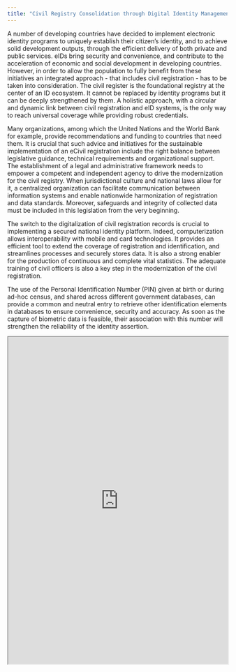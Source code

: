 ```yaml
---
title: "Civil Registry Consolidation through Digital Identity Management"
---
```


A number of developing countries have decided to implement electronic identity programs to uniquely establish their citizen’s identity, and to achieve solid development outputs, through the efficient delivery of both private and public services. eIDs bring security and convenience, and contribute to the acceleration of economic and social development in developing countries. However, in order to allow the population to fully benefit from these initiatives an integrated approach - that includes civil registration - has to be taken into consideration.
The civil register is the foundational registry at the center of an ID ecosystem. It cannot be replaced by identity programs but it can be deeply strengthened by them. A holistic approach, with a circular and dynamic link between civil registration and eID systems, is the only way to reach universal coverage while providing robust credentials.

Many organizations, among which the United Nations and the World Bank for example, provide recommendations and funding to countries that need them. It is crucial that such advice and initiatives for the sustainable implementation of an eCivil registration include the right balance between legislative guidance, technical requirements and organizational support.
The establishment of a legal and administrative framework needs to empower a competent and independent agency to drive the modernization for the civil registry. When jurisdictional culture and national laws allow for it, a centralized organization can facilitate communication between information systems and enable nationwide harmonization of registration and data standards. Moreover, safeguards and integrity of collected data must be included in this legislation from the very beginning.

The switch to the digitalization of civil registration records is crucial to implementing a secured national identity platform. Indeed, computerization allows interoperability with mobile and card technologies. It provides an efficient tool to extend the coverage of registration and identification, and streamlines processes and securely stores data. It is also a strong enabler for the production of continuous and complete vital statistics. The adequate training of civil officers is also a key step in the modernization of the civil registration.

The use of the Personal Identification Number (PIN) given at birth or during ad-hoc census, and shared across different government databases, can provide a common and neutral entry to retrieve other identification elements in databases to ensure convenience, security and accuracy. As soon as the capture of biometric data is feasible, their association with this number will strengthen the reliability of the identity assertion.

<iframe height="750" width="100%" src="https://ewelton.github.io/ktest/wiki.html#Civil%20Registry%20Consolidation%20through%20Digital%20Identity%20Management"></iframe>
